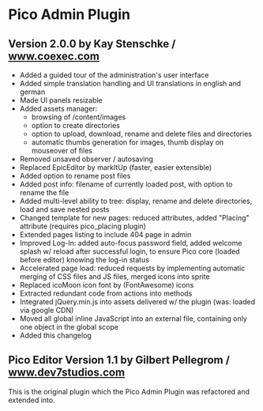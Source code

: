Pico Admin Plugin
=================

Version 2.0.0 by Kay Stenschke / www.coexec.com
-----------------------------------------------
* Added a guided tour of the administration's user interface
* Added simple translation handling and UI translations in english and german
* Made UI panels resizable
* Added assets manager:
  * browsing of /content/images
  * option to create directories
  * option to upload, download, rename and delete files and directories
  * automatic thumbs generation for images, thumb display on mouseover of files
* Removed unsaved observer / autosaving
* Replaced EpicEditor by markItUp (faster, easier extensible)
* Added option to rename post files
* Added post info: filename of currently loaded post, with option to rename the file
* Added multi-level ability to tree: display, rename and delete directories, load and save nested posts
* Changed template for new pages: reduced attributes, added "Placing" attribute (requires pico_placing plugin)
* Extended pages listing to include 404 page in admin
* Improved Log-In: added auto-focus password field, added welcome splash w/ reload after successful login, to ensure Pico core (loaded before editor) knowing the log-in status
* Accelerated page load: reduced requests by implementing automatic merging of CSS files and JS files, merged icons into sprite
* Replaced icoMoon icon font by (FontAwesome) icons
* Extracted redundant code from actions into methods
* Integrated jQuery.min.js into assets delivered w/ the plugin (was: loaded via google CDN)
* Moved all global inline JavaScript into an external file, containing only one object in the global scope
* Added this changelog


Pico Editor Version 1.1 by Gilbert Pellegrom / www.dev7studios.com
------------------------------------------------------------------
This is the original plugin which the Pico Admin Plugin was refactored and extended into.